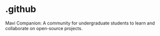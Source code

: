 # .github
Mavi Companion: A community for undergraduate students to learn and collaborate on open-source projects.
